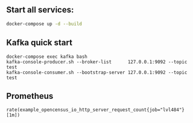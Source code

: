 ## Start all services:
```bash
docker-compose up -d --build
```

## Kafka quick start
```
docker-compose exec kafka bash
kafka-console-producer.sh --broker-list      127.0.0.1:9092 --topic test
kafka-console-consumer.sh --bootstrap-server 127.0.0.1:9092 --topic test
```

## Prometheus
```query
rate(example_opencensus_io_http_server_request_count{job="lvl484"}[1m])
```
